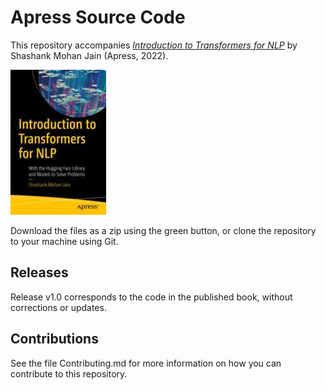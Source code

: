 # Apress Source Code

This repository accompanies [*Introduction to Transformers for NLP*](https://link.springer.com/book/10.1007/978-1-4842-8844-3) by Shashank Mohan Jain (Apress, 2022).

[comment]: #cover
![Cover image](978-1-4842-8843-6.jpg)

Download the files as a zip using the green button, or clone the repository to your machine using Git.

## Releases

Release v1.0 corresponds to the code in the published book, without corrections or updates.

## Contributions

See the file Contributing.md for more information on how you can contribute to this repository.